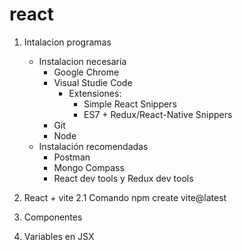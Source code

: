 # react
1. Intalacion programas
    - Instalacion necesaria
        - Google Chrome
        - Visual Studie Code
            - Extensiones:
                - Simple React Snippers 
                - ES7 + Redux/React-Native Snippers
        - Git
        - Node
    - Instalación recomendadas
        - Postman
        - Mongo Compass
        - React dev tools y Redux dev tools
        
2. React + vite
    2.1 Comando npm create vite@latest
3. Componentes
4. Variables en JSX